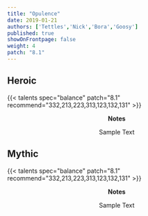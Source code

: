 ```yaml
---
title: "Opulence"
date: 2019-01-21
authors: ['Tettles','Nick','Bora','Goosy']
published: true
showOnFrontpage: false
weight: 4
patch: "8.1"
---
```


## Heroic
{{< talents spec="balance" patch="8.1" recommend="332,213,223,313,123,132,131" >}}
<center>
<b>Notes</b>

Sample Text

</center>


## Mythic
{{< talents spec="balance" patch="8.1" recommend="332,213,223,313,123,132,131" >}}
<center>
<b>Notes</b>

Sample Text

</center>
 
